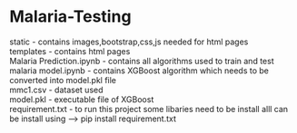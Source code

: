 # Malaria-Testing
static -  contains images,bootstrap,css,js needed for html pages<br>
templates - contains html pages<br>
Malaria Prediction.ipynb - contains all algorithms used to train and test<br>
malaria model.ipynb - contains XGBoost algorithm which needs to be converted into model.pkl file<br>
mmc1.csv - dataset used<br>
model.pkl - executable file of XGBoost <br>
requirement.txt - to run this project some libaries need to be install alll can be install using --> pip install requirement.txt 
